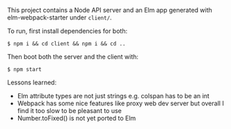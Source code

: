 This project contains a Node API server and an Elm app generated with elm-webpack-starter under `client/`.

To run, first install dependencies for both:

```
$ npm i && cd client && npm i && cd ..
```

Then boot both the server and the client with:

```
$ npm start
```

Lessons learned:
- Elm attribute types are not just strings e.g. colspan has to be an int
- Webpack has some nice features like proxy web dev server but overall I find it too slow to be pleasant to use
- Number.toFixed() is not yet ported to Elm
